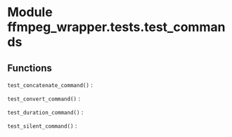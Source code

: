 Module ffmpeg_wrapper.tests.test_commands
=========================================

Functions
---------

    
`test_concatenate_command()`
:   

    
`test_convert_command()`
:   

    
`test_duration_command()`
:   

    
`test_silent_command()`
: